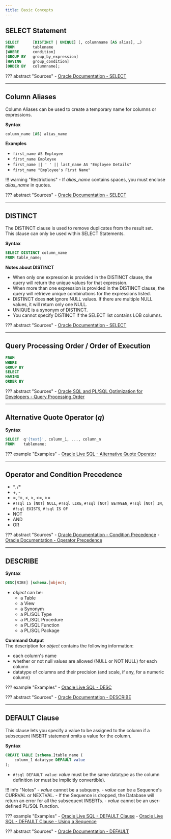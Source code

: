 ```yaml
---
title: Basic Concepts
---
```


## SELECT Statement
```sql
SELECT      [DISTINCT | UNIQUE] (, columnname [AS alias], …)
FROM        tablename
[WHERE      condition]
[GROUP BY   group_by_expression]
[HAVING     group_condition]
[ORDER BY   columnname];
```

??? abstract "Sources"
    - [Oracle Documentation - SELECT](https://docs.oracle.com/en/database/oracle/oracle-database/23/sqlrf/SELECT.html)

---

## Column Aliases
Column Aliases can be used to create a temporary name for columns or expressions.

**Syntax**
```sql
column_name [AS] alias_name
```

**Examples**

- `first_name AS Employee`
- `first_name Employee`
- `first_name || ' ' || last_name AS "Employee Details"`
- `first_name "Employee's First Name"`

!!! warning "Restrictions"
    - If *alias_name* contains spaces, you must enclose *alias_name* in quotes.

??? abstract "Sources"
    - [Oracle Documentation - SELECT](https://docs.oracle.com/en/database/oracle/oracle-database/23/sqlrf/SELECT.html)

---

## DISTINCT
The DISTINCT clause is used to remove duplicates from the result set.  
This clause can only be used within SELECT Statements.

**Syntax**
```sql
SELECT DISTINCT column_name
FROM table_name;
```
**Notes about DISTINCT**

- When only one expression is provided in the DISTINCT clause, the query will return the unique values for that expression.
- When more than one expression is provided in the DISTINCT clause, the query will retrieve unique combinations for the expressions listed.
- DISTINCT does **not** ignore NULL values. If there are multiple NULL values, it will return only one NULL.
- UNIQUE is a synonym of DISTINCT.
- You cannot specify DISTINCT if the SELECT list contains LOB columns.

??? abstract "Sources"
    - [Oracle Documentation - SELECT](https://docs.oracle.com/en/database/oracle/oracle-database/23/sqlrf/SELECT.html)

---

## Query Processing Order / Order of Execution
```sql
FROM
WHERE
GROUP BY
SELECT
HAVING
ORDER BY
```

??? abstract "Sources"
    - [Oracle SQL and PL/SQL Optimization for Developers - Query Processing Order](https://oracle.readthedocs.io/en/latest/sql/basics/query-processing-order.html)

---

## Alternative Quote Operator (*q*)
**Syntax**
```sql
SELECT  q'{text}', column_1, ..., column_n
FROM    tablename;
```

??? example "Examples"
    - [Oracle Live SQL - Alternative Quote Operator](https://livesql.oracle.com/apex/livesql/s/pdt89lso0zy6ooir8lidd8j1l)

---

## Operator and Condition Precedence

- \*, /\*
- +, -
- =, !=, <, >, <=, >=
- `#!sql IS [NOT] NULL`, `#!sql LIKE`, `#!sql [NOT] BETWEEN`, `#!sql [NOT] IN`, `#!sql EXISTS`, `#!sql IS OF`
- NOT
- AND
- OR

??? abstract "Sources"
    - [Oracle Documentation - Condition Precedence](https://docs.oracle.com/en/database/oracle/oracle-database/23/sqlrf/About-SQL-Conditions.html)
    - [Oracle Documentation - Operator Precedence](https://docs.oracle.com/en/database/oracle/oracle-database/23/sqlrf/About-SQL-Operators.html)

---

## DESCRIBE
**Syntax**
```sql
DESC[RIBE] [schema.]object;
```

- *object* can be:
	- a Table
	- a View
	- a Synonym
	- a PL/SQL Type
	- a PL/SQL Procedure
	- a PL/SQL Function
	- a PL/SQL Package

**Command Output**  
The description for *object* contains the following information:

- each column's name
- whether or not null values are allowed (NULL or NOT NULL) for each column
- datatype of columns and their precision (and scale, if any, for a numeric column)

??? example "Examples"
    - [Oracle Live SQL - DESC](https://livesql.oracle.com/apex/livesql/s/pdt89lso3vvk4893eazxegs4p)

??? abstract "Sources"
    - [Oracle Documentation - DESCRIBE](https://docs.oracle.com/en/database/oracle/oracle-database/23/sqpug/DESCRIBE.html)

---

## DEFAULT Clause
This clause lets you specify a value to be assigned to the column if a subsequent INSERT statement omits a value for the column.

**Syntax**
```sql
CREATE TABLE [schema.]table_name (
	column_1 datatype DEFAULT value
);
```
- `#!sql DEFAULT value`: *value* must be the same datatype as the column definition (or must be implicitly convertible). 

!!! info "Notes"
    - *value* cannot be a subquery.
    - *value* can be a Sequence's CURRVAL or NEXTVAL.
	- If the Sequence is dropped, the Database will return an error for all the subsequent INSERTs.
    - *value* cannot be an user-defined PL/SQL Function.

??? example "Examples"
    - [Oracle Live SQL - DEFAULT Clause](https://livesql.oracle.com/apex/livesql/s/b6fdxz904263hde4c8rphu73f)
    - [Oracle Live SQL - DEFAULT Clause - Using a Sequence](https://livesql.oracle.com/apex/livesql/s/b6fl7rg2dw1cxkdk75e7yqcbe)

??? abstract "Sources"
    - [Oracle Documentation - DEFAULT](https://docs.oracle.com/en/database/oracle/oracle-database/23/sqlrf/CREATE-TABLE.html)
